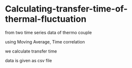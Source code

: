 # Calculating-transfer-time-of-thermal-fluctuation
from two time series data of thermo couple 

using Moving Average, Time correlation 

we calculate transfer time


data is given as csv file
